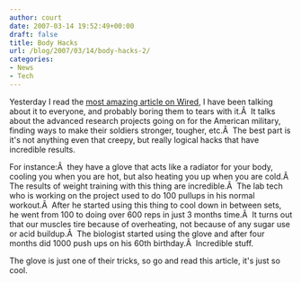 ```yaml
---
author: court
date: 2007-03-14 19:52:49+00:00
draft: false
title: Body Hacks
url: /blog/2007/03/14/body-hacks-2/
categories:
- News
- Tech
---
```


Yesterday I read the [most amazing article on Wired](http://www.wired.com/wired/archive/15.03/bemore.html?pg=1&topic=bemore&topic_set=), I have been talking about it to everyone, and probably boring them to tears with it.Â  It talks about the advanced research projects going on for the American military, finding ways to make their soldiers stronger, tougher, etc.Â  The best part is it's not anything even that creepy, but really logical hacks that have incredible results.

For instance:Â  they have a glove that acts like a radiator for your body, cooling you when you are hot, but also heating you up when you are cold.Â  The results of weight training with this thing are incredible.Â  The lab tech who is working on the project used to do 100 pullups in his normal workout.Â  After he started using this thing to cool down in between sets, he went from 100 to doing over 600 reps in just 3 months time.Â  It turns out that our muscles tire because of overheating, not because of any sugar use or acid buildup.Â  The biologist started using the glove and after four months did 1000 push ups on his 60th birthday.Â  Incredible stuff.

The glove is just one of their tricks, so go and read this article, it's just so cool.
